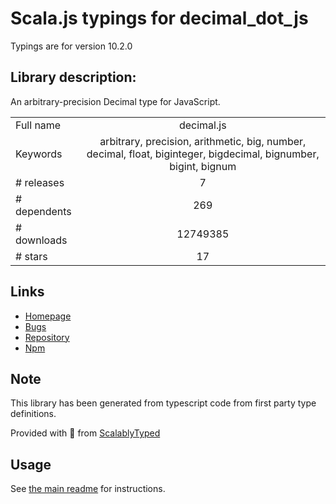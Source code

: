 
# Scala.js typings for decimal_dot_js

Typings are for version 10.2.0

## Library description:
An arbitrary-precision Decimal type for JavaScript.

|                    |                 |
| ------------------ | :-------------: |
| Full name          | decimal.js |
| Keywords           | arbitrary, precision, arithmetic, big, number, decimal, float, biginteger, bigdecimal, bignumber, bigint, bignum |
| # releases         | 7 |
| # dependents       | 269 |
| # downloads        | 12749385 |
| # stars            | 17 |

## Links
- [Homepage](https://github.com/MikeMcl/decimal.js#readme)
- [Bugs](https://github.com/MikeMcl/decimal.js/issues)
- [Repository](https://github.com/MikeMcl/decimal.js)
- [Npm](https://www.npmjs.com/package/decimal.js)
    


## Note
This library has been generated from typescript code from first party type definitions.

Provided with :purple_heart: from [ScalablyTyped](https://github.com/oyvindberg/ScalablyTyped)

## Usage
See [the main readme](../../readme.md) for instructions.


